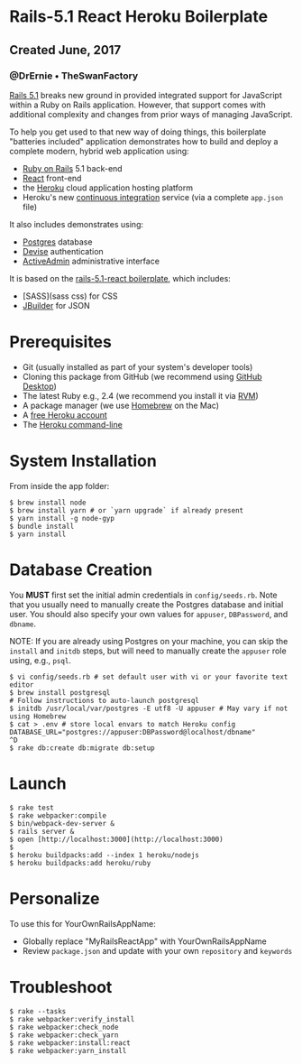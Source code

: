 # Rails-5.1 React Heroku Boilerplate
## Created June, 2017
### @DrErnie • TheSwanFactory

[Rails 5.1](https://medium.com/@hpux/rails-5-1-loves-javascript-a1d84d5318b) breaks new ground in provided integrated support for JavaScript within a Ruby on Rails application.  However, that support comes with additional complexity and changes from prior ways of managing JavaScript.

To help you get used to that new way of doing things, this boilerplate "batteries included" application demonstrates how to build and deploy a complete modern, hybrid web application using:

* [Ruby on Rails](http://edgeguides.rubyonrails.org/5_1_release_notes.html) 5.1 back-end
* [React](https://facebook.github.io/react/) front-end
* the [Heroku](https://www.heroku.com/home) cloud application hosting platform
* Heroku's new [continuous integration](https://devcenter.heroku.com/articles/heroku-ci) service (via a complete `app.json` file)

It also includes demonstrates using:

* [Postgres](http://exponential.io/blog/2015/02/21/install-postgresql-on-mac-os-x-via-brew/) database
* [Devise](https://github.com/plataformatec/devise) authentication
* [ActiveAdmin](https://activeadmin.info) administrative interface

It is based on the [rails-5.1-react boilerplate](https://github.com/GiancarlosIO/rails5.1-react-boilerplate), which includes:

* [SASS](sass css) for CSS
* [JBuilder](https://github.com/rails/jbuilder) for JSON

# Prerequisites
* Git (usually installed as part of your system's developer tools)
* Cloning this package from GitHub (we recommend using [GitHub Desktop](https://desktop.github.com))
* The latest Ruby e.g., 2.4 (we recommend you install it via [RVM](https://rvm.io))
* A package manager (we use [Homebrew](https://brew.sh) on the Mac)
* A [free Heroku account](https://signup.heroku.com)
* The [Heroku command-line](https://devcenter.heroku.com/articles/heroku-cli)

# System Installation
From inside the app folder:

```
$ brew install node
$ brew install yarn # or `yarn upgrade` if already present
$ yarn install -g node-gyp
$ bundle install
$ yarn install
```

# Database Creation

You **MUST** first set the initial admin credentials in `config/seeds.rb`.
Note that you usually need to manually create the Postgres database and initial user.
You should also specify your own values for `appuser`, `DBPassword`, and `dbname`.

NOTE: If you are already using Postgres on your machine, you can skip the `install` and `initdb`
steps, but will need to manually create the `appuser` role using, e.g., `psql`.

```
$ vi config/seeds.rb # set default user with vi or your favorite text editor
$ brew install postgresql
# Follow instructions to auto-launch postgresql
$ initdb /usr/local/var/postgres -E utf8 -U appuser # May vary if not using Homebrew
$ cat > .env # store local envars to match Heroku config
DATABASE_URL="postgres://appuser:DBPassword@localhost/dbname"
^D
$ rake db:create db:migrate db:setup
```

# Launch
```
$ rake test
$ rake webpacker:compile
$ bin/webpack-dev-server &
$ rails server &
$ open [http://localhost:3000](http://localhost:3000)
$
$ heroku buildpacks:add --index 1 heroku/nodejs
$ heroku buildpacks:add heroku/ruby
```
# Personalize

To use this for YourOwnRailsAppName:

* Globally replace "MyRailsReactApp" with YourOwnRailsAppName
* Review `package.json` and update with your own `repository` and `keywords`


# Troubleshoot
```
$ rake --tasks
$ rake webpacker:verify_install
$ rake webpacker:check_node
$ rake webpacker:check_yarn
$ rake webpacker:install:react
$ rake webpacker:yarn_install
```
